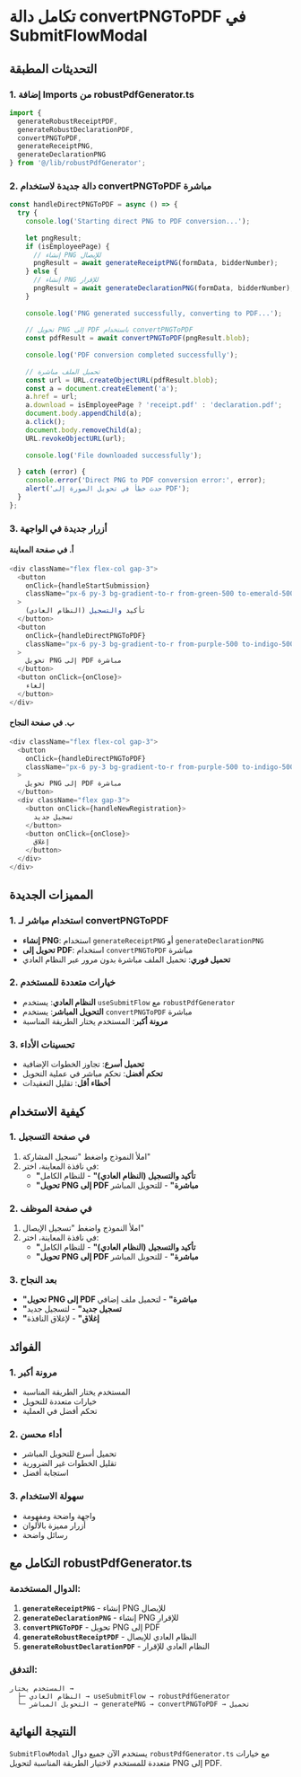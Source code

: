 # تكامل دالة convertPNGToPDF في SubmitFlowModal

## التحديثات المطبقة

### 1. إضافة Imports من robustPdfGenerator.ts
```typescript
import { 
  generateRobustReceiptPDF, 
  generateRobustDeclarationPDF,
  convertPNGToPDF,
  generateReceiptPNG,
  generateDeclarationPNG
} from '@/lib/robustPdfGenerator';
```

### 2. دالة جديدة لاستخدام convertPNGToPDF مباشرة
```typescript
const handleDirectPNGToPDF = async () => {
  try {
    console.log('Starting direct PNG to PDF conversion...');
    
    let pngResult;
    if (isEmployeePage) {
      // إنشاء PNG للإيصال
      pngResult = await generateReceiptPNG(formData, bidderNumber);
    } else {
      // إنشاء PNG للإقرار
      pngResult = await generateDeclarationPNG(formData, bidderNumber);
    }
    
    console.log('PNG generated successfully, converting to PDF...');
    
    // تحويل PNG إلى PDF باستخدام convertPNGToPDF
    const pdfResult = await convertPNGToPDF(pngResult.blob);
    
    console.log('PDF conversion completed successfully');
    
    // تحميل الملف مباشرة
    const url = URL.createObjectURL(pdfResult.blob);
    const a = document.createElement('a');
    a.href = url;
    a.download = isEmployeePage ? 'receipt.pdf' : 'declaration.pdf';
    document.body.appendChild(a);
    a.click();
    document.body.removeChild(a);
    URL.revokeObjectURL(url);
    
    console.log('File downloaded successfully');
    
  } catch (error) {
    console.error('Direct PNG to PDF conversion error:', error);
    alert('حدث خطأ في تحويل الصورة إلى PDF');
  }
};
```

### 3. أزرار جديدة في الواجهة

#### أ. في صفحة المعاينة
```typescript
<div className="flex flex-col gap-3">
  <button
    onClick={handleStartSubmission}
    className="px-6 py-3 bg-gradient-to-r from-green-500 to-emerald-500..."
  >
    تأكيد والتسجيل (النظام العادي)
  </button>
  <button
    onClick={handleDirectPNGToPDF}
    className="px-6 py-3 bg-gradient-to-r from-purple-500 to-indigo-500..."
  >
    تحويل PNG إلى PDF مباشرة
  </button>
  <button onClick={onClose}>
    إلغاء
  </button>
</div>
```

#### ب. في صفحة النجاح
```typescript
<div className="flex flex-col gap-3">
  <button
    onClick={handleDirectPNGToPDF}
    className="px-6 py-3 bg-gradient-to-r from-purple-500 to-indigo-500..."
  >
    تحويل PNG إلى PDF مباشرة
  </button>
  <div className="flex gap-3">
    <button onClick={handleNewRegistration}>
      تسجيل جديد
    </button>
    <button onClick={onClose}>
      إغلاق
    </button>
  </div>
</div>
```

## المميزات الجديدة

### 1. استخدام مباشر لـ convertPNGToPDF
- **إنشاء PNG**: استخدام `generateReceiptPNG` أو `generateDeclarationPNG`
- **تحويل إلى PDF**: استخدام `convertPNGToPDF` مباشرة
- **تحميل فوري**: تحميل الملف مباشرة بدون مرور عبر النظام العادي

### 2. خيارات متعددة للمستخدم
- **النظام العادي**: يستخدم `useSubmitFlow` مع `robustPdfGenerator`
- **التحويل المباشر**: يستخدم `convertPNGToPDF` مباشرة
- **مرونة أكبر**: المستخدم يختار الطريقة المناسبة

### 3. تحسينات الأداء
- **تحميل أسرع**: تجاوز الخطوات الإضافية
- **تحكم أفضل**: تحكم مباشر في عملية التحويل
- **أخطاء أقل**: تقليل التعقيدات

## كيفية الاستخدام

### 1. في صفحة التسجيل
1. املأ النموذج واضغط "تسجيل المشاركة"
2. في نافذة المعاينة، اختر:
   - **"تأكيد والتسجيل (النظام العادي)"** - للنظام الكامل
   - **"تحويل PNG إلى PDF مباشرة"** - للتحويل المباشر

### 2. في صفحة الموظف
1. املأ النموذج واضغط "تسجيل الإيصال"
2. في نافذة المعاينة، اختر:
   - **"تأكيد والتسجيل (النظام العادي)"** - للنظام الكامل
   - **"تحويل PNG إلى PDF مباشرة"** - للتحويل المباشر

### 3. بعد النجاح
- **"تحويل PNG إلى PDF مباشرة"** - لتحميل ملف إضافي
- **"تسجيل جديد"** - لتسجيل جديد
- **"إغلاق"** - لإغلاق النافذة

## الفوائد

### 1. مرونة أكبر
- المستخدم يختار الطريقة المناسبة
- خيارات متعددة للتحويل
- تحكم أفضل في العملية

### 2. أداء محسن
- تحميل أسرع للتحويل المباشر
- تقليل الخطوات غير الضرورية
- استجابة أفضل

### 3. سهولة الاستخدام
- واجهة واضحة ومفهومة
- أزرار مميزة بالألوان
- رسائل واضحة

## التكامل مع robustPdfGenerator.ts

### الدوال المستخدمة:
1. **`generateReceiptPNG`** - إنشاء PNG للإيصال
2. **`generateDeclarationPNG`** - إنشاء PNG للإقرار
3. **`convertPNGToPDF`** - تحويل PNG إلى PDF
4. **`generateRobustReceiptPDF`** - النظام العادي للإيصال
5. **`generateRobustDeclarationPDF`** - النظام العادي للإقرار

### التدفق:
```
المستخدم يختار → 
  ├─ النظام العادي → useSubmitFlow → robustPdfGenerator
  └─ التحويل المباشر → generatePNG → convertPNGToPDF → تحميل
```

## النتيجة النهائية
`SubmitFlowModal` يستخدم الآن جميع دوال `robustPdfGenerator.ts` مع خيارات متعددة للمستخدم لاختيار الطريقة المناسبة لتحويل PNG إلى PDF.

